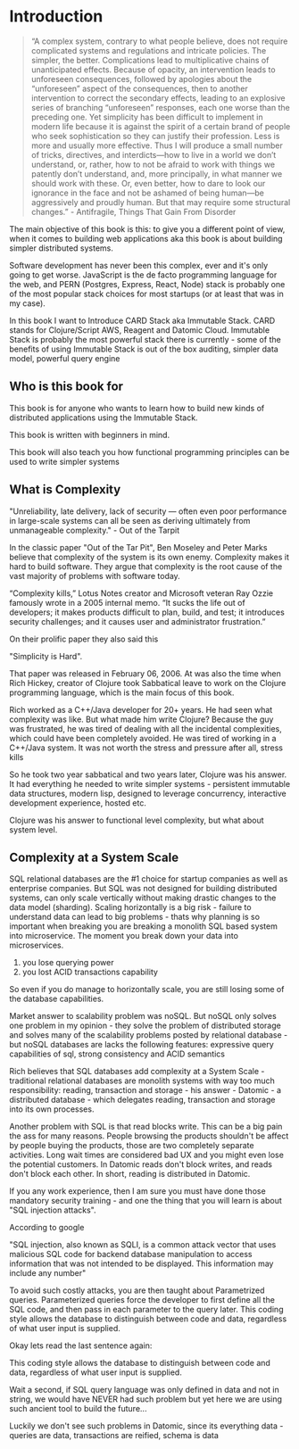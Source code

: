 # Introduction

> “A complex system, contrary to what people believe, does not require complicated systems and regulations and intricate policies. The simpler, the better. Complications lead to multiplicative chains of unanticipated effects. Because of opacity, an intervention leads to unforeseen consequences, followed by apologies about the “unforeseen” aspect of the consequences, then to another intervention to correct the secondary effects, leading to an explosive series of branching “unforeseen” responses, each one worse than the preceding one.
Yet simplicity has been difficult to implement in modern life because it is against the spirit of a certain brand of people who seek sophistication so they can justify their profession.
Less is more and usually more effective. Thus I will produce a small number of tricks, directives, and interdicts—how to live in a world we don’t understand, or, rather, how to not be afraid to work with things we patently don’t understand, and, more principally, in what manner we should work with these. Or, even better, how to dare to look our ignorance in the face and not be ashamed of being human—be aggressively and proudly human. But that may require some structural changes.” - Antifragile, Things That Gain From Disorder


The main objective of this book is this: to give you a different point of view, when it comes to building web applications aka this book is about building simpler distributed systems.

Software development has never been this complex, ever and it's only going to get worse. JavaScript is the de facto programming language for the web, and PERN (Postgres, Express, React, Node) stack is probably one of the most popular stack choices for most startups (or at least that was in my case).

In this book I want to Introduce CARD Stack aka Immutable Stack. CARD stands for Clojure/Script AWS, Reagent and Datomic Cloud. Immutable Stack is probably the most powerful stack there is currently - some of the benefits of using Immutable Stack is out of the box auditing, simpler data model, powerful query engine


## Who is this book for

This book is for anyone who wants to learn how to build new kinds of distributed applications using the Immutable Stack.

This book is written with beginners in mind.

This book will also teach you how functional programming principles can be used to write simpler systems

## What is Complexity

"Unreliability, late delivery, lack of security — often even poor performance in large-scale systems can all be seen as deriving ultimately from unmanageable complexity." - Out of the Tarpit

In the classic paper "Out of the Tar Pit", Ben Moseley and Peter Marks believe that complexity of the system is its own enemy. Complexity makes it hard to build software. They argue that complexity is the root cause of the vast majority of problems with software today.

“Complexity kills,” Lotus Notes creator and Microsoft veteran Ray Ozzie famously wrote in a 2005 internal memo. “It sucks the life out of developers; it makes products difficult to plan, build, and test; it introduces security challenges; and it causes user and administrator frustration.”

On their prolific paper they also said this

"Simplicity is Hard".

That paper was released in February 06, 2006. At was also the time when Rich Hickey, creator of Clojure took Sabbatical leave to work on the Clojure programming language, which is the main focus of this book.

Rich worked as a C++/Java developer for 20+ years. He had seen what complexity was like. But what made him write Clojure? Because the guy was frustrated, he was tired of dealing with all the incidental complexities, which could have been completely avoided. He was tired of working in a C++/Java system. It was not worth the stress and pressure after all, stress kills

So he took two year sabbatical and two years later, Clojure was his answer. It had everything he needed to write simpler systems - persistent immutable data structures, modern lisp, designed to leverage concurrency, interactive development experience, hosted etc.


Clojure was his answer to functional level complexity, but what about system level.

## Complexity at a System Scale

SQL relational databases are the #1 choice for startup companies as well as enterprise companies. But SQL was not designed for building distributed systems, can only scale vertically without making drastic changes to the data model (sharding). Scaling horizontally is a big risk - failure to understand data can lead to big problems - thats why planning is so important when breaking you are breaking a monolith SQL based system into microservice. The moment you break down your data into microservices.

1. you lose querying power
2. you lost ACID transactions capability

So even if you do manage to horizontally scale, you are still losing some of the database capabilities.

Market answer to scalability problem was noSQL. But noSQL only solves one problem in my opinion - they solve the problem of distributed storage and solves many of the scalability problems posted by relational database - but noSQL databases are lacks the following features: expressive query capabilities of sql, strong consistency and ACID semantics

Rich believes that SQL databases add complexity at a System Scale - traditional relational databases are monolith systems with way too much responsibility: reading, transaction and storage - his answer - Datomic - a distributed database - which delegates reading, transaction and storage into its own processes.

Another problem with SQL is that read blocks write. This can be a big pain the ass for many reasons. People browsing the products shouldn't be affect by people buying the products, those are two completely separate activities. Long wait times are considered bad UX and you might even lose the potential customers. In Datomic reads don't block writes, and reads don't block each other. In short, reading is distributed in Datomic.

If you any work experience, then I am sure you must have done those mandatory security training - and one the thing that you will learn is about "SQL injection attacks".

According to google

"SQL injection, also known as SQLI, is a common attack vector that uses malicious SQL code for backend database manipulation to access information that was not intended to be displayed. This information may include any number"

To avoid such costly attacks, you are then taught about Parametrized queries. Parameterized queries force the developer to first define all the SQL code, and then pass in each parameter to the query later. This coding style allows the database to distinguish between code and data, regardless of what user input is supplied.


Okay lets read the last sentence again:

This coding style allows the database to distinguish between code and data, regardless of what user input is supplied.

Wait a second, if SQL query language was only defined in data and not in string, we would have NEVER had such problem but yet here we are using such ancient tool to build the future...


Luckily we don't see such problems in Datomic, since its everything data - queries are data, transactions are reified, schema is data
